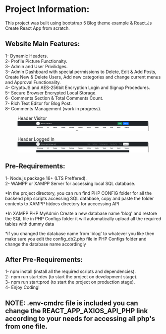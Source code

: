 # Project Information:

This project was built using bootstrap 5 Blog theme example & React.Js Create React App from scratch.

## Website Main Features: 

1- Dynamic Headers.\
2- Profile Picture Functionalty.\
3- Admin and User Privilidges.\
3- Admin Dashboard with special permissions to Delete, Edit & Add Posts, Create New & Delete Users, Add new categories and change current menus and Approval Functionality.\
4- CryptoJS and AES-256bit Encryption Login and Signup Procedures.\
5- Secure Browser Encrypted Local Storage.\
6- Comments Section & Total Comments Count.\
7- Rich Text Editor for Blog Post.\
8- Comments Management (work in progress).

<figure>
  <figcaption>Header Visitor</figcaption>
  <img
  src="https://github.com/shehari007/blog-web/blob/main/Screenshots/Screenshot%20(1).png"
  alt="sc1">
</figure>
<figure>
  <figcaption>Header Logged In </figurecaption>
  <img
  src="https://github.com/shehari007/blog-web/blob/main/Screenshots/Screenshot%20(2).png"
  alt="sc2">
</figure>

## Pre-Requirements:

1- Node.js package 16+ (LTS Preffered).\
2- WAMPP or XAMPP Server for accessing local SQL database.

*In the project directory, you can run find PHP CONFIG folder for all the backend php scripts accessing SQL database, copy and paste the folder contents to XAMPP htdocs directory for acccessing API

*In XAMPP PHP MyAdmin Create a new database name 'blog' and restore the SQL file in PHP Configs folder it will automatically upload all the required tables with dummy data

*if you changed the database name from 'blog' to whatever you like then make sure you edit the config_db2.php file in PHP Configs folder and change the database name accordingly

## After Pre-Requirements:

1- npm install (install all the required scripts and dependencies).\
2- npm run start:dev (to start the project on development stage).\
3- npm run start:prod (to start the project on production stage).\
4- Enjoy Coding!

## NOTE: .env-cmdrc file is included you can change the REACT_APP_AXIOS_API_PHP link according to your needs for accessing all php's from one file.


